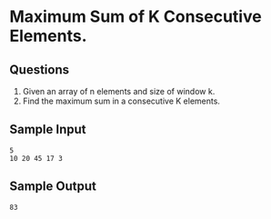 # Maximum Sum of K Consecutive Elements.

## Questions

1. Given an array of n elements and size of window k.
2. Find the maximum sum in a consecutive K elements.

## Sample Input 

```
5
10 20 45 17 3
```

## Sample Output

```
83
```
